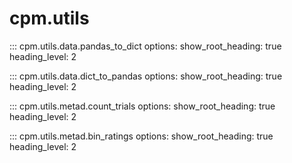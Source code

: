 # cpm.utils

::: cpm.utils.data.pandas_to_dict
    options:
        show_root_heading: true
        heading_level: 2

::: cpm.utils.data.dict_to_pandas
    options:
        show_root_heading: true
        heading_level: 2

::: cpm.utils.metad.count_trials
    options:
        show_root_heading: true
        heading_level: 2

::: cpm.utils.metad.bin_ratings
    options:
        show_root_heading: true
        heading_level: 2
